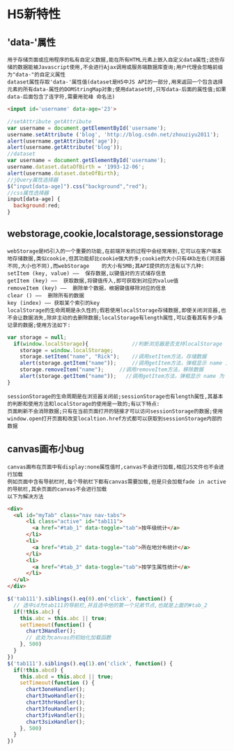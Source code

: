 # H5新特性

## 'data-'属性

    用于存储页面或应用程序的私有自定义数据,能在所有HTML元素上嵌入自定义data属性;这些存储的数据能被Javascript使用,不会进行Ajax调用或服务端数据库查询;用户代理会忽略前缀为"data-"的自定义属性
    dataset属性存取'data-'属性值(dataset是H5中JS API的一部分,用来返回一个包含选择元素的所有data-属性的DOMStringMap对象;使用dataset时,只写data-后面的属性值;如果data-后面包含了连字符,需要用驼峰 命名法)

~~~html
<input id='username' data-age='23'>
~~~

~~~js
//setAttribute getAttribute
var username = document.getElementById('username');
username.setAttribute ('blog', 'http://blog.csdn.net/zhouziyu2011');
alert(username.getAttribute('age'));
alert(username.getAttribute('blog'));
//dataset
var username = document.getElementById('username');
username.dataset.dataOfBirth = '1993-12-06';
alert(username.dataset.dateOfBirth);
//jQuery属性选择器
$("input[data-age]").css("background","red");
//css属性选择器
input[data-age] {
  background:red;
}
~~~

## webstorage,cookie,localstorage,sessionstorage

    webStorage是H5引入的一个重要的功能,在前端开发的过程中会经常用到,它可以在客户端本地存储数据,类似cookie,但其功能却比cookie强大的多;cookie的大小只有4Kb左右(浏览器不同,大小也不同),而webStorage    的大小有5MB;其API提供的方法有以下几种:
    setItem (key, value) ——  保存数据,以键值对的方式储存信息
    getItem (key) ——  获取数据,将键值传入,即可获取到对应的value值
    removeItem (key) ——  删除单个数据，根据键值移除对应的信息
    clear () ——  删除所有的数据
    key (index) —— 获取某个索引的key
    localStorage的生命周期是永久性的;假若使用localStorage存储数据,即使关闭浏览器,也不会让数据消失,除非主动的去删除数据;localStorage有length属性,可以查看其有多少条记录的数据;使用方法如下:

~~~js
var storage = null;  
  if(window.localStorage){              //判断浏览器是否支持localStorage  
    storage = window.localStorage;
    storage.setItem("name", "Rick");    //调用setItem方法，存储数据  
    alert(storage.getItem("name"));     //调用getItem方法，弹框显示 name 为 Rick  
    storage.removeItem("name");     //调用removeItem方法，移除数据  
    alert(storage.getItem("name"));   //调用getItem方法，弹框显示 name 为 null  
}
~~~

    sessionStorage的生命周期是在浏览器关闭前;sessionStorage也有length属性,其基本的判断和使用方法和localStorage的使用是一致的;有以下特点:
    页面刷新不会消除数据;只有在当前页面打开的链接才可以访问sessionStorage的数据;使用window.open打开页面和改变localtion.href方式都可以获取到sessionStorage内部的数据

## canvas画布小bug

    canvas画布在页面中有display:none属性值时,canvas不会进行加载,相应JS文件也不会进行加载
    例如页面中含有导航栏时,每个导航栏下都有canvas需要加载,但是只会加载fade in active的导航栏,其余页面的canvas不会进行加载
    以下为解决方法

~~~html
<div>
  <ul id="myTab" class="nav nav-tabs">
      <li class="active" id="tab111">
        <a href="#tab_1" data-toggle="tab">按年级统计</a>
      </li>
      <li>
        <a href="#tab_2" data-toggle="tab">所在地分布统计</a>
      </li>
      <li>
        <a href="#tab_3" data-toggle="tab">按学生属性统计</a>
      </li>
  </ul>
</div>
~~~

~~~js
$('tab111').siblings().eq(0).on('click', function() {
  // 选中id为tab111的导航栏,并且选中他的第一个兄弟节点,也就是上面的#tab_2
  if(!this.abc) {
    this.abc = this.abc || true;
    setTimeout(function() {
      chart3Handler();  
      // 此处为canvas的初始化加载函数
    }, 500)
  }
})
$('tab111').siblings().eq(1).on('click', function() {
  if(!this.abcd) {
    this.abcd = this.abcd || true;
    setTimeout(function () {
      chart3oneHandler();
      chart3twoHandler();
      chart3thrHandler();
      chart3fouHandler();
      chart3fivHandler();
      chart3sixHandler();
    }, 500)
  }
})
~~~